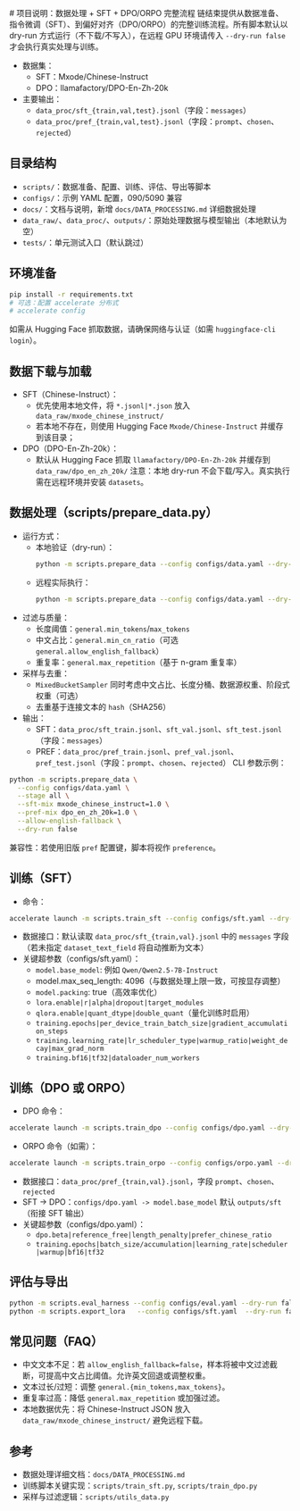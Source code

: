 ﻿﻿# 项目说明：数据处理 + SFT + DPO/ORPO 完整流程
链结束提供从数据准备、指令微调（SFT）、到偏好对齐（DPO/ORPO）的完整训练流程。所有脚本默认以 dry-run 方式运行（不下载/不写入），在远程 GPU 环境请传入 `--dry-run false` 才会执行真实处理与训练。
- 数据集：
  - SFT：Mxode/Chinese-Instruct
  - DPO：llamafactory/DPO-En-Zh-20k
- 主要输出：
  - `data_proc/sft_{train,val,test}.jsonl`（字段：`messages`）
  - `data_proc/pref_{train,val,test}.jsonl`（字段：`prompt`、`chosen`、`rejected`）
## 目录结构
- `scripts/`：数据准备、配置、训练、评估、导出等脚本
- `configs/`：示例 YAML 配置，090/5090 兼容
- `docs/`：文档与说明，新增 `docs/DATA_PROCESSING.md` 详细数据处理
- `data_raw/`、`data_proc/`、`outputs/`：原始处理数据与模型输出（本地默认为空）
- `tests/`：单元测试入口（默认跳过）

## 环境准备
```bash
pip install -r requirements.txt
# 可选：配置 accelerate 分布式
# accelerate config
```

如需从 Hugging Face 抓取数据，请确保网络与认证（如需 `huggingface-cli login`）。
## 数据下载与加载
- SFT（Chinese-Instruct）：
  - 优先使用本地文件，将 `*.jsonl|*.json` 放入 `data_raw/mxode_chinese_instruct/`
  - 若本地不存在，则使用 Hugging Face `Mxode/Chinese-Instruct` 并缓存到该目录；
- DPO（DPO-En-Zh-20k）：
  - 默认从 Hugging Face 抓取 `llamafactory/DPO-En-Zh-20k` 并缓存到 `data_raw/dpo_en_zh_20k/`
注意：本地 dry-run 不会下载/写入。真实执行需在远程环境并安装 `datasets`。
## 数据处理（scripts/prepare_data.py）
- 运行方式：
  - 本地验证（dry-run）：
    ```bash
    python -m scripts.prepare_data --config configs/data.yaml --dry-run true
    ```
  - 远程实际执行：
    ```bash
    python -m scripts.prepare_data --config configs/data.yaml --dry-run false
    ```
- 过滤与质量：
  - 长度阈值：`general.min_tokens`/`max_tokens`
  - 中文占比：`general.min_cn_ratio`（可选 `general.allow_english_fallback`）
  - 重复率：`general.max_repetition`（基于 n-gram 重复率）
- 采样与去重：
  - `MixedBucketSampler` 同时考虑中文占比、长度分桶、数据源权重、阶段式权重（可选）
  - 去重基于连接文本的 `hash`（SHA256）
- 输出：
  - SFT：`data_proc/sft_train.jsonl`、`sft_val.jsonl`、`sft_test.jsonl`（字段：`messages`）
  - PREF：`data_proc/pref_train.jsonl`、`pref_val.jsonl`、`pref_test.jsonl`（字段：`prompt`、`chosen`、`rejected`）
CLI 参数示例：
```bash
python -m scripts.prepare_data \
  --config configs/data.yaml \
  --stage all \
  --sft-mix mxode_chinese_instruct=1.0 \
  --pref-mix dpo_en_zh_20k=1.0 \
  --allow-english-fallback \
  --dry-run false
```

兼容性：若使用旧版 `pref` 配置键，脚本将视作 `preference`。
## 训练（SFT）
- 命令：
```bash
accelerate launch -m scripts.train_sft --config configs/sft.yaml --dry-run false
```
- 数据接口：默认读取 `data_proc/sft_{train,val}.jsonl` 中的 `messages` 字段（若未指定 `dataset_text_field` 将自动推断为文本）
- 关键超参数（configs/sft.yaml）：
  - `model.base_model`: 例如 `Qwen/Qwen2.5-7B-Instruct`
  - model.max_seq_length: 4096（与数据处理上限一致，可按显存调整）
  - `model.packing`: true（高效率优化）
  - `lora.enable|r|alpha|dropout|target_modules`
  - `qlora.enable|quant_dtype|double_quant`（量化训练时启用）
  - `training.epochs|per_device_train_batch_size|gradient_accumulation_steps`
  - `training.learning_rate|lr_scheduler_type|warmup_ratio|weight_decay|max_grad_norm`
  - `training.bf16|tf32|dataloader_num_workers`

## 训练（DPO 或 ORPO）
- DPO 命令：
```bash
accelerate launch -m scripts.train_dpo --config configs/dpo.yaml --dry-run false
```
- ORPO 命令（如需）：
```bash
accelerate launch -m scripts.train_orpo --config configs/orpo.yaml --dry-run false
```
- 数据接口：`data_proc/pref_{train,val}.jsonl`，字段 `prompt`、`chosen`、`rejected`
- SFT → DPO：`configs/dpo.yaml -> model.base_model` 默认 `outputs/sft`（衔接 SFT 输出）
- 关键超参数（configs/dpo.yaml）：
  - `dpo.beta|reference_free|length_penalty|prefer_chinese_ratio`
  - `training.epochs|batch_size/accumulation|learning_rate|scheduler|warmup|bf16|tf32`

## 评估与导出
```bash
python -m scripts.eval_harness --config configs/eval.yaml --dry-run false
python -m scripts.export_lora   --config configs/sft.yaml  --dry-run false
```

## 常见问题（FAQ）
- 中文文本不足：若 `allow_english_fallback=false`，样本将被中文过滤截断，可提高中文占比阈值。允许英文回退或调整权重。
- 文本过长/过短：调整 `general.{min_tokens,max_tokens}`。
- 重复率过高：降低 `general.max_repetition` 或加强过滤。
- 本地数据优先：将 Chinese-Instruct JSON 放入 `data_raw/mxode_chinese_instruct/` 避免远程下载。
## 参考
- 数据处理详细文档：`docs/DATA_PROCESSING.md`
- 训练脚本关键实现：`scripts/train_sft.py`, `scripts/train_dpo.py`
- 采样与过滤逻辑：`scripts/utils_data.py`

